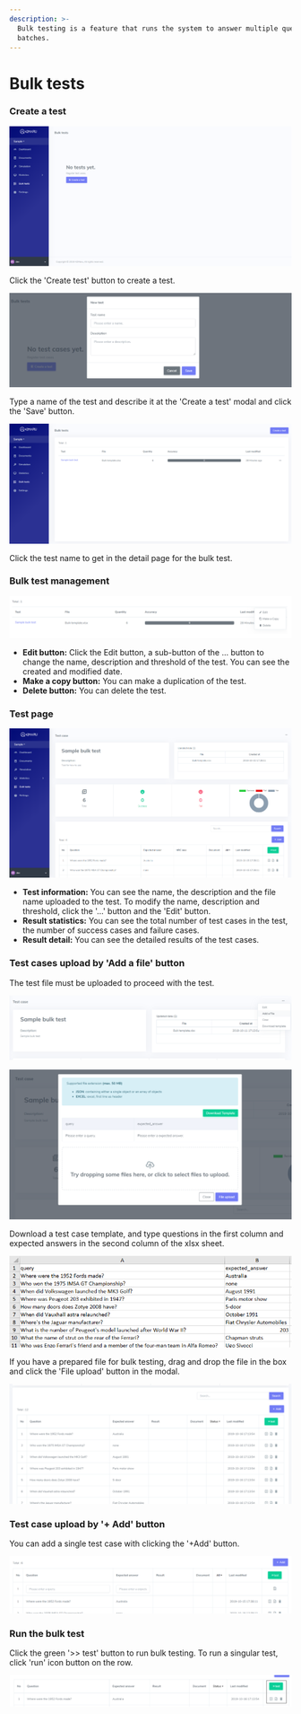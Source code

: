 ```yaml
---
description: >-
  Bulk testing is a feature that runs the system to answer multiple questions in
  batches.
---
```


# Bulk tests

### Create a test

![&apos;Create a test&apos;button at the middle of the bulk test page](../.gitbook/assets/image%20%2846%29.png)

Click the 'Create test' button to create a test.

![&apos;Create a test&apos; modal](../.gitbook/assets/image%20%2879%29.png)

Type a name of the test and describe it at the 'Create a test' modal and click the 'Save' button.

![A list of test you have created](../.gitbook/assets/image%20%2859%29.png)

Click the test name to get in the detail page for the bulk test.

### Bulk test management

![](../.gitbook/assets/image%20%2855%29.png)

* **Edit button:** Click the Edit button, a sub-button of the ... button to change the name, description and threshold of the test. You can see the created and modified date.
* **Make a copy button:** You can make a duplication of the test.
* **Delete button:** You can delete the test.

### Test page

![&apos;Bulk test&apos; page](../.gitbook/assets/image%20%2856%29.png)

* **Test information:** You can see the name, the description and the file name uploaded to the test. To modify the name, description and threshold, click the '...' button and the 'Edit' button.
* **Result statistics:** You can see the total number of test cases in the test, the number of success cases and failure cases.
* **Result detail:** You can see the detailed results of the test cases. 

### **Test cases upload by 'Add a file' button**

The test file must be uploaded to proceed with the test.

![&apos;Add a file&apos; button at the top-right hand corner of the page](../.gitbook/assets/image%20%281%29.png)

![Download a template for bulk test and upload the prepared bulk test file](../.gitbook/assets/image%20%2865%29.png)

Download a test case template, and type questions in the first column and expected answers in the second column of the xlsx sheet.

![Sample test cases on the template for the bulk test ](../.gitbook/assets/image%20%2830%29.png)

If you have a prepared file for bulk testing, drag and drop the file in the box and click the 'File upload' button in the modal.

![You can see that test cases have been uploaded](../.gitbook/assets/image%20%2877%29.png)

### **Test case upload by '+ Add' button**

You can add a single test case with clicking the '+Add' button.

![&apos;+Add&apos; button for upload a test case](../.gitbook/assets/image%20%2857%29.png)

### Run the bulk test

Click the green '&gt;&gt; test' button to run bulk testing. To run a singular test, click 'run' icon button on the row.

![](../.gitbook/assets/test-button.png)

